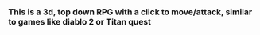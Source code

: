 ### This is a 3d, top down RPG with a click to move/attack, similar to games like diablo 2 or Titan quest
